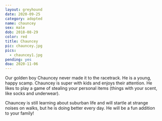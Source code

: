 ```yaml
---
layout: greyhound
date: 2020-09-25
category: adopted
name: chauncey
sex: male
dob: 2018-08-29
color: red
title: Chauncey
pic: chauncey.jpg
pics:
  - chauncey1.jpg
pending: yes
doa: 2020-11-06
---
```

Our golden boy Chauncey never made it to the racetrack. He is a young, happy scamp. 
Chauncey is super with kids and enjoys their attention. He likes to play a game of stealing your personal items (things with your scent, like socks and underwear).

Chauncey is still learning about suburban life and will startle at strange noises on walks, but he is doing better every day. He will be a fun addition to your family!


